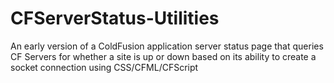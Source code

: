 CFServerStatus-Utilities
========================

An early version of a ColdFusion application server status page that queries CF Servers for whether a site is up or down based on its ability to create a socket connection using CSS/CFML/CFScript
